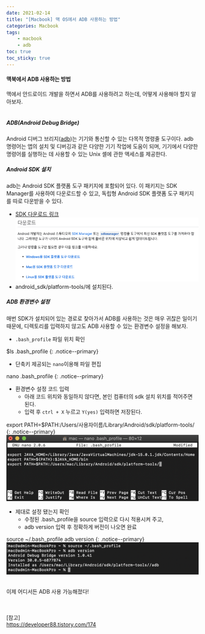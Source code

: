 ```yaml
---
date: 2021-02-14
title: "[Macbook] 맥 OS에서 ADB 사용하는 방법"
categories: Macbook
tags:
    - macbook
    - adb
toc: true
toc_sticky: true
---
```

#### 맥북에서 ADB 사용하는 방법

맥에서 안드로이드 개발을 하면서 ADB를 사용하려고 하는데, 어떻게 사용해야 할지 알아보자.  
&nbsp;  

##### ADB(Android Debug Bridge)  
Android 디버그 브리지([adb](https://developer.android.com/studio/command-line/adb?hl=ko))는 기기와 통신할 수 있는 다목적 명령줄 도구이다. adb 명령어는 앱의 설치 및 디버깅과 같은 다양한 기기 작업에 도움이 되며, 기기에서 다양한 명령어를 실행하는 데 사용할 수 있는 Unix 셸에 관한 액세스를 제공한다.  

##### Android SDK 설치  
adb는 Android SDK 플랫폼 도구 패키지에 포함되어 있다. 이 패키지는 SDK Manager를 사용하여 다운로드할 수 있고, 독립형 Android SDK 플랫폼 도구 패키지를 따로 다운받을 수 있다.  
- [SDK 다운로드 링크](https://developer.android.com/studio/releases/platform-tools?hl=ko)  
![adb](/assets/img/post/2021-02-14-1/img_1.png)  
- android_sdk/platform-tools/에 설치된다.  

##### ADB 환경변수 설정  
매번 SDK가 설치되어 있는 경로로 찾아가서 ADB를 사용하는 것은 매우 귀찮은 일이기 때문에, 디렉토리를 입력하지 않고도 ADB 사용할 수 있는 환경변수 설정을 해보자.  
- `.bash_profile` 파일 위치 확인  

$ls .bash_profile
{: .notice--primary}  

- 단축키 제공되는 `nano`이용해 파일 편집  

nano .bash_profile
{: .notice--primary}  

- 환경변수 설정 코드 입력  
  - 아래 코드 위치와 동일하지 않다면, 본인 컴퓨터의 sdk 설치 위치를 적어주면 된다.
  - 입력 후 `ctrl + X` 누르고 `Y(yes)` 입력하면 저장된다.    

export PATH=$PATH:/Users/사용자이름/Library/Android/sdk/platform-tools/
{: .notice--primary}  
![adb](/assets/img/post/2021-02-14-1/img_2.png)  

- 제대로 설정 됐는지 확인  
  - 수정된 .bash_profile을 source 입력으로 다시 적용시켜 주고,  
  - adb version 입력 후 정확하게 버전이 나오면 완료  

source ~/.bash_profile
adb version
{: .notice--primary}  
![adb](/assets/img/post/2021-02-14-1/img_3.png)  

&nbsp;  
이제 어디서든 ADB 사용 가능해졌다!

&nbsp;  
&nbsp;  
[참고]  
<https://developer88.tistory.com/174>  
